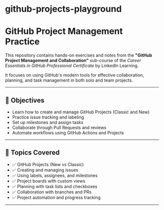 # github-projects-playground
# GitHub Project Management Practice

This repository contains hands-on exercises and notes from the **"GitHub Project Management and Collaboration"** sub-course of the *Career Essentials in GitHub Professional Certificate* by LinkedIn Learning.

It focuses on using GitHub's modern tools for effective collaboration, planning, and task management in both solo and team projects.

---

## 🎯 Objectives

- Learn how to create and manage GitHub Projects (Classic and New)
- Practice issue tracking and labeling
- Set up milestones and assign tasks
- Collaborate through Pull Requests and reviews
- Automate workflows using GitHub Actions and Projects

---

## 🧰 Topics Covered

- ✅ GitHub Projects (New vs Classic)
- ✅ Creating and managing issues
- ✅ Using labels, assignees, and milestones
- ✅ Project boards with custom views
- ✅ Planning with task lists and checkboxes
- ✅ Collaboration with branches and PRs
- ✅ Project automation and progress tracking

---
